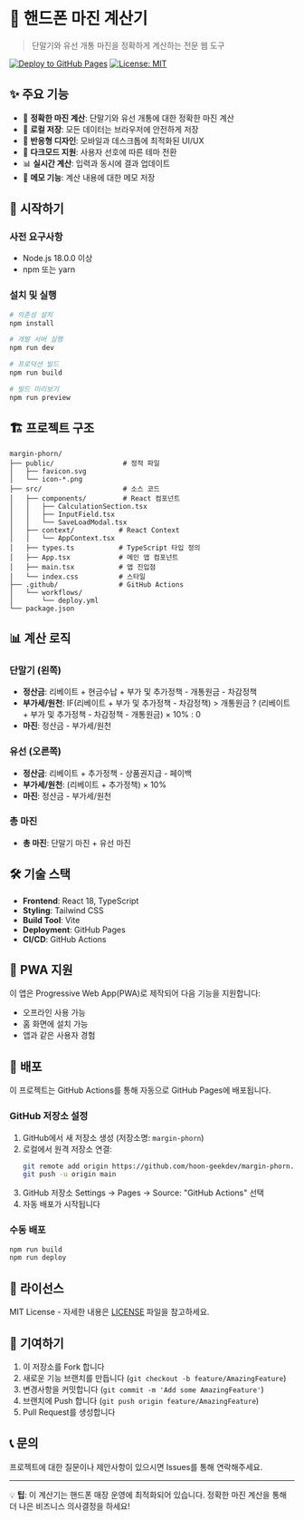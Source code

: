 # 📱 핸드폰 마진 계산기

> 단말기와 유선 개통 마진을 정확하게 계산하는 전문 웹 도구

[![Deploy to GitHub Pages](https://github.com/hoon-geekdev/margin-phorn/actions/workflows/deploy.yml/badge.svg)](https://github.com/hoon-geekdev/margin-phorn/actions/workflows/deploy.yml)
[![License: MIT](https://img.shields.io/badge/License-MIT-yellow.svg)](https://opensource.org/licenses/MIT)

## ✨ 주요 기능

- 🧮 **정확한 마진 계산**: 단말기와 유선 개통에 대한 정확한 마진 계산
- 💾 **로컬 저장**: 모든 데이터는 브라우저에 안전하게 저장
- 📱 **반응형 디자인**: 모바일과 데스크톱에 최적화된 UI/UX
- 🌙 **다크모드 지원**: 사용자 선호에 따른 테마 전환
- 📊 **실시간 계산**: 입력과 동시에 결과 업데이트
- 📝 **메모 기능**: 계산 내용에 대한 메모 저장

## 🚀 시작하기

### 사전 요구사항

- Node.js 18.0.0 이상
- npm 또는 yarn

### 설치 및 실행

```bash
# 의존성 설치
npm install

# 개발 서버 실행
npm run dev

# 프로덕션 빌드
npm run build

# 빌드 미리보기
npm run preview
```

## 🏗️ 프로젝트 구조

```
margin-phorn/
├── public/                 # 정적 파일
│   ├── favicon.svg
│   └── icon-*.png
├── src/                    # 소스 코드
│   ├── components/         # React 컴포넌트
│   │   ├── CalculationSection.tsx
│   │   ├── InputField.tsx
│   │   └── SaveLoadModal.tsx
│   ├── context/           # React Context
│   │   └── AppContext.tsx
│   ├── types.ts           # TypeScript 타입 정의
│   ├── App.tsx            # 메인 앱 컴포넌트
│   ├── main.tsx           # 앱 진입점
│   └── index.css          # 스타일
├── .github/               # GitHub Actions
│   └── workflows/
│       └── deploy.yml
└── package.json
```

## 📊 계산 로직

### 단말기 (왼쪽)

- **정산금**: 리베이트 + 현금수납 + 부가 및 추가정책 - 개통원금 - 차감정책
- **부가세/원천**: IF(리베이트 + 부가 및 추가정책 - 차감정책) > 개통원금 ? (리베이트 + 부가 및 추가정책 - 차감정책 - 개통원금) × 10% : 0
- **마진**: 정산금 - 부가세/원천

### 유선 (오른쪽)

- **정산금**: 리베이트 + 추가정책 - 상품권지급 - 페이백
- **부가세/원천**: (리베이트 + 추가정책) × 10%
- **마진**: 정산금 - 부가세/원천

### 총 마진

- **총 마진**: 단말기 마진 + 유선 마진

## 🛠️ 기술 스택

- **Frontend**: React 18, TypeScript
- **Styling**: Tailwind CSS
- **Build Tool**: Vite
- **Deployment**: GitHub Pages
- **CI/CD**: GitHub Actions

## 📱 PWA 지원

이 앱은 Progressive Web App(PWA)로 제작되어 다음 기능을 지원합니다:

- 오프라인 사용 가능
- 홈 화면에 설치 가능
- 앱과 같은 사용자 경험

## 🔧 배포

이 프로젝트는 GitHub Actions를 통해 자동으로 GitHub Pages에 배포됩니다.

### GitHub 저장소 설정

1. GitHub에서 새 저장소 생성 (저장소명: `margin-phorn`)
2. 로컬에서 원격 저장소 연결:
   ```bash
   git remote add origin https://github.com/hoon-geekdev/margin-phorn.git
   git push -u origin main
   ```
3. GitHub 저장소 Settings → Pages → Source: "GitHub Actions" 선택
4. 자동 배포가 시작됩니다

### 수동 배포

```bash
npm run build
npm run deploy
```

## 📄 라이선스

MIT License - 자세한 내용은 [LICENSE](LICENSE) 파일을 참고하세요.

## 🤝 기여하기

1. 이 저장소를 Fork 합니다
2. 새로운 기능 브랜치를 만듭니다 (`git checkout -b feature/AmazingFeature`)
3. 변경사항을 커밋합니다 (`git commit -m 'Add some AmazingFeature'`)
4. 브랜치에 Push 합니다 (`git push origin feature/AmazingFeature`)
5. Pull Request를 생성합니다

## 📞 문의

프로젝트에 대한 질문이나 제안사항이 있으시면 Issues를 통해 연락해주세요.

---

💡 **팁**: 이 계산기는 핸드폰 매장 운영에 최적화되어 있습니다. 정확한 마진 계산을 통해 더 나은 비즈니스 의사결정을 하세요!

